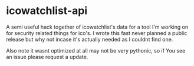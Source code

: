 # icowatchlist-api
A semi useful hack together of icowatchlist's data for a tool I'm working on for security related things for ico's.
I wrote this fast never planned a public release but why not incase it's actually needed as I couldnt find one.

Also note it wasnt optimized at all may not be very pythonic, so if You see an issue please request a update.
